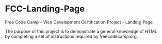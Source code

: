# FCC-Landing-Page
Free Code Camp - Web Development Certification Project - Landing Page


The purpose of this project is to demonstrate a general knowledge of HTML by completing a set of instructions required by freecodecamp.org.
